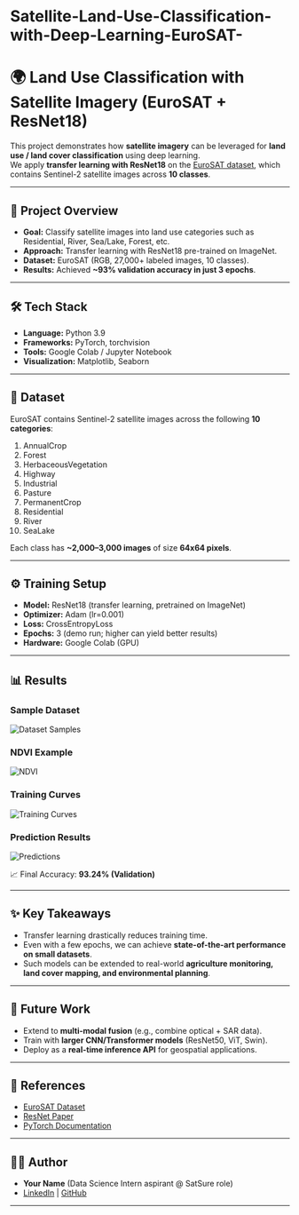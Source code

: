 # Satellite-Land-Use-Classification-with-Deep-Learning-EuroSAT-
# 🌍 Land Use Classification with Satellite Imagery (EuroSAT + ResNet18)

This project demonstrates how **satellite imagery** can be leveraged for **land use / land cover classification** using deep learning.  
We apply **transfer learning with ResNet18** on the [EuroSAT dataset](https://github.com/phelber/EuroSAT), which contains Sentinel-2 satellite images across **10 classes**.

---

## 🚀 Project Overview
- **Goal:** Classify satellite images into land use categories such as Residential, River, Sea/Lake, Forest, etc.  
- **Approach:** Transfer learning with ResNet18 pre-trained on ImageNet.  
- **Dataset:** EuroSAT (RGB, 27,000+ labeled images, 10 classes).  
- **Results:** Achieved **~93% validation accuracy in just 3 epochs**.  

---

## 🛠 Tech Stack
- **Language:** Python 3.9   
- **Frameworks:** PyTorch, torchvision  
- **Tools:** Google Colab / Jupyter Notebook  
- **Visualization:** Matplotlib, Seaborn  

---

## 📂 Dataset
EuroSAT contains Sentinel-2 satellite images across the following **10 categories**:

1. AnnualCrop  
2. Forest  
3. HerbaceousVegetation  
4. Highway  
5. Industrial  
6. Pasture  
7. PermanentCrop  
8. Residential  
9. River  
10. SeaLake  

Each class has **~2,000–3,000 images** of size **64x64 pixels**.

---

## ⚙️ Training Setup
- **Model:** ResNet18 (transfer learning, pretrained on ImageNet)  
- **Optimizer:** Adam (lr=0.001)  
- **Loss:** CrossEntropyLoss  
- **Epochs:** 3 (demo run; higher can yield better results)  
- **Hardware:** Google Colab (GPU)  

---

## 📊 Results

### Sample Dataset
![Dataset Samples](images/dataset_samples.png)

### NDVI Example
![NDVI](images/ndvi_example.png)

### Training Curves
![Training Curves](images/training_curves.png)

### Prediction Results
![Predictions](images/predictions.png)



📈 Final Accuracy: **93.24% (Validation)**

---

## ✨ Key Takeaways
- Transfer learning drastically reduces training time.  
- Even with a few epochs, we can achieve **state-of-the-art performance on small datasets**.  
- Such models can be extended to real-world **agriculture monitoring, land cover mapping, and environmental planning**.  

---

## 🔮 Future Work
- Extend to **multi-modal fusion** (e.g., combine optical + SAR data).  
- Train with **larger CNN/Transformer models** (ResNet50, ViT, Swin).  
- Deploy as a **real-time inference API** for geospatial applications.  

---

## 📜 References
- [EuroSAT Dataset](https://github.com/phelber/EuroSAT)  
- [ResNet Paper](https://arxiv.org/abs/1512.03385)  
- [PyTorch Documentation](https://pytorch.org/docs/stable/index.html)  

---

## 👨‍💻 Author
- **Your Name** (Data Science Intern aspirant @ SatSure role)  
- [LinkedIn](#) | [GitHub](#)  

---

